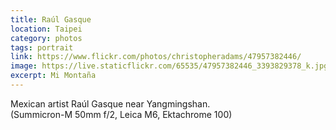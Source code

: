 ```yaml
---
title: Raúl Gasque
location: Taipei
category: photos
tags: portrait
link: https://www.flickr.com/photos/christopheradams/47957382446/
image: https://live.staticflickr.com/65535/47957382446_3393829378_k.jpg
excerpt: Mi Montaña
---
```


Mexican artist Raúl Gasque near Yangmingshan.  
(Summicron-M 50mm f/2, Leica M6, Ektachrome 100)

